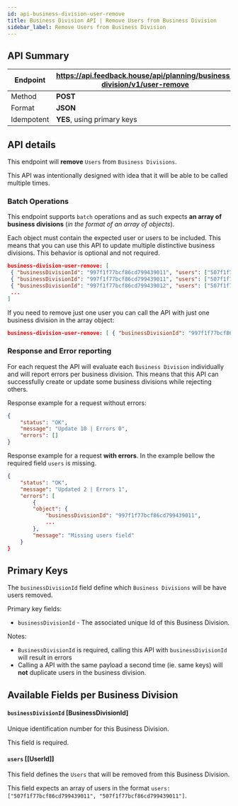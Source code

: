 ```yaml
---
id: api-business-division-user-remove
title: Business Division API | Remove Users from Business Division
sidebar_label: Remove Users from Business Division
---
```


## API Summary

| Endpoint | **https://api.feedback.house/api/planning/business-division/v1/user-remove** |
|----------|-------------------------------------------------------------|
| Method   | **POST** |
| Format   | **JSON** |
| Idempotent | **YES**, using primary keys |

## API details

This endpoint will **remove** `Users` from `Business Divisions`. 

This API was intentionally designed with idea that it will be able to be called multiple times. 

### Batch Operations

This endpoint supports `batch` operations and as such expects **an array of business divisions** (*in the format of an array of objects*). 

Each object must contain the expected user or users to be included. This means that you can use this API to update multiple distinctive business divisions. This behavior is optional and not required.

```json
business-division-user-remove: [
 { "businessDivisionId": "997f1f77bcf86cd799439011", "users": ["507f1f77bcf86cd799439011","507f1f77bcf86cd799439012"] },
 { "businessDivisionId": "997f1f77bcf86cd799439011", "users": ["507f1f77bcf86cd799439014","507f1f77bcf86cd799439016"] },
 { "businessDivisionId": "997f1f77bcf86cd799439012", "users": ["507f1f77bcf86cd799439011"] },
 ...
]
```

If you need to remove just one user you can call the API with just one business division in the array object:

```json
business-division-user-remove: [ { "businessDivisionId": "997f1f77bcf86cd799439011", "users": ["507f1f77bcf86cd799439011"] },]
```


### Response and Error reporting

For each request the API will evaluate each `Business Division` individually and will report errors per business division. This means that this API can successfully create or update some business divisions while rejecting others.

Response example for a request without errors:
```json
{
    "status": "OK",
    "message": "Update 10 | Errors 0",
    "errors": []
}
```

Response example for a request **with errors**. In the example bellow the required field `users` is missing.
```json
{
    "status": "OK",
    "message": "Updated 2 | Errors 1",
    "errors": [
        {
        "object": {
            "businessDivisionId": "997f1f77bcf86cd799439011",
            ...
        },
        "message": "Missing users field"
    }
}
```

## Primary Keys

The `businessDivisionId` field define which `Business Divisions` will be have users removed.


Primary key fields:
- `businessDivisionId` - The associated unique Id of this Business Division.

Notes:
- `BusinessDivisionId` is required, calling this API with `businessDivisionId` will result in errors
- Calling a API with the same payload a second time (ie. same keys) will **not** duplicate users in the business division.

## Available Fields per Business Division

#### `businessDivisionId` [BusinessDivisionId] 
Unique identification number for this Business Division. 

This field is required.

#### `users` [[UserId]]

This field defines the `Users` that will be removed from this Business Division. 

This field expects an array of users in the format `users: ["507f1f77bcf86cd799439011", "507f1f77bcf86cd799439011"]`. 
